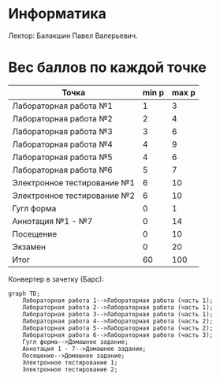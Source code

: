 # Информатика 

Лектор: Балакшин Павел Валерьевич.

# Вес баллов по каждой точке
Точка | min p | max p |
| --- | --- | --- |
Лабораторная работа №1 | 1 | 3 |
Лабораторная работа №2 | 2 | 4 |
Лабораторная работа №3 | 3 | 6 |
Лабораторная работа №4 | 4 | 9 |
Лабораторная работа №5 | 4 | 6 |
Лабораторная работа №6 | 5 | 7 |
Электронное тестирование №1 | 6 | 10 |
Электронное тестирование №2 | 6 | 10 |
Гугл форма | 0 | 1 |
Аннотация №1 - №7 | 0 | 14 |
Посещение | 0 | 10 |
Экзамен | 0 | 20 |
Итог | 60 | 100 |

Конвертер в зачетку (Барс):

```mermaid
graph TD;
    Лабораторная работа 1-->Лабораторная работа (часть 1);
    Лабораторная работа 2-->Лабораторная работа (часть 1);
    Лабораторная работа 3-->Лабораторная работа (часть 1);
    Лабораторная работа 4-->Лабораторная работа (часть 2);
    Лабораторная работа 5-->Лабораторная работа (часть 2);
    Лабораторная работа 6-->Лабораторная работа (часть 3);
    Гугл форма-->Домашнее задание;
    Аннотация 1 - 7-->Домашнее задание;
    Посещение-->Домашнее задание;
    Электронное тестирование 1;
    Электронное тестирование 2;
```
